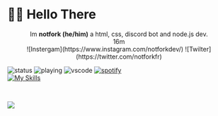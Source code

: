 # 👋🏻 Hello There
<p align="center">
Im <b>notfork (he/him)</b> a html, css, discord bot and node.js dev.
<br>
16m
<br>
![Instergam](https://www.instagram.com/notforkdev/)
![Twilter](https://twitter.com/notforkfr)
</p>

![status](https://api.statusbadges.me/badge/status/766770928297181245?style=for-the-badge)
![playing](https://api.statusbadges.me/badge/playing/766770928297181245?style=for-the-badge)
![vscode](https://api.statusbadges.me/badge/vscode/766770928297181245?style=for-the-badge)
[![spotify](https://api.statusbadges.me/badge/spotify/766770928297181245?style=for-the-badge)](https://api.statusbadges.me/openspotify/766770928297181245)
<br>
[![My Skills](https://skillicons.dev/icons?i=html,css,bots,nodejs,md)](https://skillicons.dev)

<br>

<p>
<a href="https://github-readme-stats.vercel.app/api?username=notforkdev)](https://github.com/anuraghazra/github-readme-stats">
  <img src="https://github-readme-stats.vercel.app/api?username=notforkdev" />
</a>
</p>
